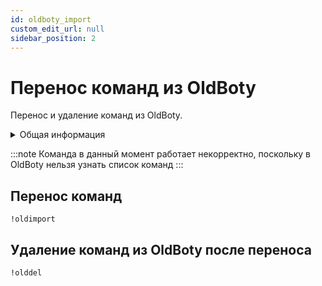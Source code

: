 ```yaml
---
id: oldboty_import
custom_edit_url: null
sidebar_position: 2
---
```


# Перенос команд из OldBoty

Перенос и удаление команд из OldBoty.

<details>
  <summary>Общая информация</summary>
  <ul>
    <li><b>Название:</b> oldimport</li>
    <li><b>Элиасы:</b> olddel</li>
    <li><b>Кулдаун:</b> общий 5 секунд</li>
    <li><a href="https://github.com/Relanit/ModBoty/blob/master/ModBoty/cogs/oldboty_import.py"><b>Исходный код</b></a></li>
  </ul>
</details>

:::note
Команда в данный момент работает некорректно, поскольку в OldBoty нельзя узнать список команд
:::

## Перенос команд
`!oldimport`

## Удаление команд из OldBoty после переноса
`!olddel`